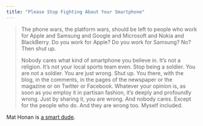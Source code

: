 ```yaml
---
title: "Please Stop Fighting About Your Smartphone"
---
```

<blockquote><p>
  The phone wars, the platform wars, should be left to people who work for Apple and Samsung and Google and Microsoft and Nokia and BlackBerry. Do you work for Apple? Do you work for Samsung? No? Then shut up.</p>
<p>  Nobody cares what kind of smartphone you believe in. It’s not a religion. It’s not your local sports team even. Stop being a soldier. You are not a soldier. You are just wrong. Shut up. You there, with the blog, in the comments, in the pages of the newspaper or the magazine or on Twitter or Facebook. Whatever your opinion is, as soon as you employ it in partisan fashion, it’s deeply and profoundly wrong. Just by sharing it, you are wrong. And nobody cares. Except for the people who do. And they are wrong too. Myself included.
</p></blockquote>
<p>Mat Honan is <a href="https://www.wired.com/gadgetlab/?p=133719">a smart dude</a>.</p>
